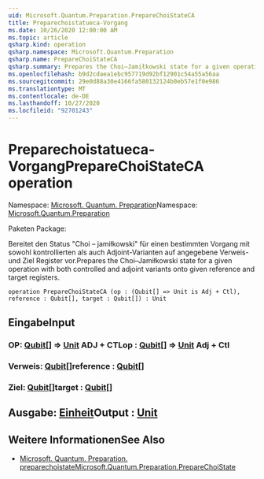 ```yaml
---
uid: Microsoft.Quantum.Preparation.PrepareChoiStateCA
title: Preparechoistatueca-Vorgang
ms.date: 10/26/2020 12:00:00 AM
ms.topic: article
qsharp.kind: operation
qsharp.namespace: Microsoft.Quantum.Preparation
qsharp.name: PrepareChoiStateCA
qsharp.summary: Prepares the Choi–Jamiłkowski state for a given operation with both controlled and adjoint variants onto given reference and target registers.
ms.openlocfilehash: b9d2cdaea1ebc957719d92bf12901c54a55a56aa
ms.sourcegitcommit: 29e0d88a30e4166fa580132124b0eb57e1f0e986
ms.translationtype: MT
ms.contentlocale: de-DE
ms.lasthandoff: 10/27/2020
ms.locfileid: "92701243"
---
```

# <a name="preparechoistateca-operation"></a><span data-ttu-id="7a9aa-102">Preparechoistatueca-Vorgang</span><span class="sxs-lookup"><span data-stu-id="7a9aa-102">PrepareChoiStateCA operation</span></span>

<span data-ttu-id="7a9aa-103">Namespace: [Microsoft. Quantum. Preparation](xref:Microsoft.Quantum.Preparation)</span><span class="sxs-lookup"><span data-stu-id="7a9aa-103">Namespace: [Microsoft.Quantum.Preparation](xref:Microsoft.Quantum.Preparation)</span></span>

<span data-ttu-id="7a9aa-104">Paketen [](https://nuget.org/packages/)</span><span class="sxs-lookup"><span data-stu-id="7a9aa-104">Package: [](https://nuget.org/packages/)</span></span>


<span data-ttu-id="7a9aa-105">Bereitet den Status "Choi – jamiłkowski" für einen bestimmten Vorgang mit sowohl kontrollierten als auch Adjoint-Varianten auf angegebene Verweis-und Ziel Register vor.</span><span class="sxs-lookup"><span data-stu-id="7a9aa-105">Prepares the Choi–Jamiłkowski state for a given operation with both controlled and adjoint variants onto given reference and target registers.</span></span>

```qsharp
operation PrepareChoiStateCA (op : (Qubit[] => Unit is Adj + Ctl), reference : Qubit[], target : Qubit[]) : Unit
```


## <a name="input"></a><span data-ttu-id="7a9aa-106">Eingabe</span><span class="sxs-lookup"><span data-stu-id="7a9aa-106">Input</span></span>

### <a name="op--qubit--unit-adj--ctl"></a><span data-ttu-id="7a9aa-107">OP: [Qubit](xref:microsoft.quantum.lang-ref.qubit)[] => [Unit](xref:microsoft.quantum.lang-ref.unit) ADJ + CTL</span><span class="sxs-lookup"><span data-stu-id="7a9aa-107">op : [Qubit](xref:microsoft.quantum.lang-ref.qubit)[] => [Unit](xref:microsoft.quantum.lang-ref.unit) Adj + Ctl</span></span>




### <a name="reference--qubit"></a><span data-ttu-id="7a9aa-108">Verweis: [Qubit](xref:microsoft.quantum.lang-ref.qubit)[]</span><span class="sxs-lookup"><span data-stu-id="7a9aa-108">reference : [Qubit](xref:microsoft.quantum.lang-ref.qubit)[]</span></span>




### <a name="target--qubit"></a><span data-ttu-id="7a9aa-109">Ziel: [Qubit](xref:microsoft.quantum.lang-ref.qubit)[]</span><span class="sxs-lookup"><span data-stu-id="7a9aa-109">target : [Qubit](xref:microsoft.quantum.lang-ref.qubit)[]</span></span>





## <a name="output--unit"></a><span data-ttu-id="7a9aa-110">Ausgabe: [Einheit](xref:microsoft.quantum.lang-ref.unit)</span><span class="sxs-lookup"><span data-stu-id="7a9aa-110">Output : [Unit](xref:microsoft.quantum.lang-ref.unit)</span></span>



## <a name="see-also"></a><span data-ttu-id="7a9aa-111">Weitere Informationen</span><span class="sxs-lookup"><span data-stu-id="7a9aa-111">See Also</span></span>

- [<span data-ttu-id="7a9aa-112">Microsoft. Quantum. Preparation. preparechoistate</span><span class="sxs-lookup"><span data-stu-id="7a9aa-112">Microsoft.Quantum.Preparation.PrepareChoiState</span></span>](xref:Microsoft.Quantum.Preparation.PrepareChoiState)